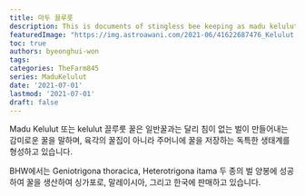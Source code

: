 ```yaml
---
title: 마두 끌루룻
description: This is documents of stingless bee keeping as madu kelulut
featuredImage: "https://img.astroawani.com/2021-06/41622687476_Kelulut.jpg"
toc: true
authors: byeonghui-won
tags:
categories: TheFarm845
series: MaduKelulut
date: '2021-07-01'
lastmod: '2021-07-01'
draft: false
---
```


Madu Kelulut 또는 kelulut 끌루룻 꿀은 일반꿀과는 달리 침이 없는 벌이 만들어내는 감미로운 꿀을 말하며, 육각의 꿀집이 아니라 주머니에 꿀을 저장하는 독특한 생태계를 형성하고 있습니다. 

BHW에서는 Geniotrigona thoracica, Heterotrigona itama 두 종의 벌 양봉에 성공하여 꿀을 생산하여 싱가포로, 말레이시아, 그리고 한국에 판매하고 있습니다. 


